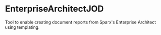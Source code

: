 # EnterpriseArchitectJOD
Tool to enable creating document reports from Sparx's Enterprise Architect using templating.
